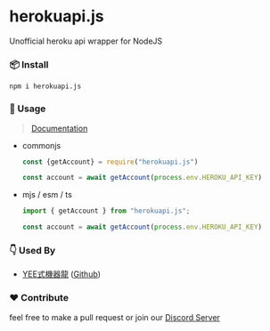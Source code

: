 # herokuapi.js

Unofficial heroku api wrapper for NodeJS

### 📦 Install

```shell
npm i herokuapi.js
```

### 📖 Usage 

> [Documentation](https://heroku.js.org/)

- commonjs
    ```js 
    const {getAccount} = require("herokuapi.js")
    
    const account = await getAccount(process.env.HEROKU_API_KEY)
    ```

- mjs / esm / ts
    ```ts 
    import { getAccount } from "herokuapi.js";
    
    const account = await getAccount(process.env.HEROKU_API_KEY)
    ```

### 👇 Used By

- [YEE式機器龍](https://yeecord.com/) ([Github](https://github.com/Gary50613/yeecord-project))

### ❤️  Contribute

feel free to make a pull request or join our [Discord Server](https://discord.gg/yeecord)